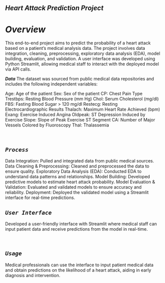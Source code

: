 ## _Heart Attack Prediction Project_

# _Overview_
This end-to-end project aims to predict the probability of a heart attack based on a patient’s medical analysis data. The project involves data integration, cleaning, preprocessing, exploratory data analysis (EDA), model building, evaluation, and validation. A user interface was developed using Python Streamlit, allowing medical staff to interact with the deployed model via API calls.

***Data***
The dataset was sourced from public medical data repositories and includes the following independent variables:

Age: Age of the patient
Sex: Sex of the patient
CP: Chest Pain Type
Trestbps: Resting Blood Pressure (mm Hg)
Chol: Serum Cholesterol (mg/dl)
FBS: Fasting Blood Sugar > 120 mg/dl
Restecg: Resting Electrocardiographic Results
Thalach: Maximum Heart Rate Achieved (bpm)
Exang: Exercise Induced Angina
Oldpeak: ST Depression Induced by Exercise
Slope: Slope of Peak Exercise ST Segment
CA: Number of Major Vessels Colored by Fluoroscopy
Thal: Thalassemia

</br>

## _`Process`_
Data Integration: Pulled and integrated data from public medical sources.
Data Cleaning & Preprocessing: Cleaned and preprocessed the data to ensure quality.
Exploratory Data Analysis (EDA): Conducted EDA to understand data patterns and relationships.
Model Building: Developed predictive models to estimate heart attack probability.
Model Evaluation & Validation: Evaluated and validated models to ensure accuracy and reliability.
Deployment: Deployed the validated model using a Streamlit interface for real-time predictions.
</br>
## _`User Interface`_
Developed a user-friendly interface with Streamlit where medical staff can input patient data and receive predictions from the model in real-time.

</br>

## _`Usage`_
Medical professionals can use the interface to input patient medical data and obtain predictions on the likelihood of a heart attack, aiding in early diagnosis and intervention.
